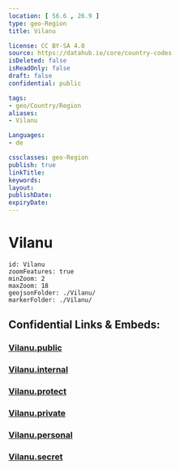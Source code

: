 ```yaml
---
location: [ 56.6 , 26.9 ] 
type: geo-Region
title: Vilanu

license: CC BY-SA 4.0
source: https://datahub.io/core/country-codes
isDeleted: false
isReadOnly: false
draft: false
confidential: public

tags:
- geo/Country/Region
aliases:
- Vilanu

Languages:
- de

cssclasses: geo-Region
publish: true
linkTitle: 
keywords: 
layout: 
publishDate: 
expiryDate: 
---
```


# Vilanu

```leaflet
id: Vilanu
zoomFeatures: true 
minZoom: 2 
maxZoom: 18
geojsonFolder: ./Vilanu/
markerFolder: ./Vilanu/
```


## Confidential Links & Embeds: 

### [Vilanu.public](/_public/\Earth\Continent\Europe\Europe~North\Latvia\CountiesVilanu.public.md) 

### [Vilanu.internal](/_internal/\Earth\Continent\Europe\Europe~North\Latvia\CountiesVilanu.internal.md) 

### [Vilanu.protect](/_protect/\Earth\Continent\Europe\Europe~North\Latvia\CountiesVilanu.protect.md) 

### [Vilanu.private](/_private/\Earth\Continent\Europe\Europe~North\Latvia\CountiesVilanu.private.md) 

### [Vilanu.personal](/_personal/\Earth\Continent\Europe\Europe~North\Latvia\CountiesVilanu.personal.md) 

### [Vilanu.secret](/_secret/\Earth\Continent\Europe\Europe~North\Latvia\CountiesVilanu.secret.md)

